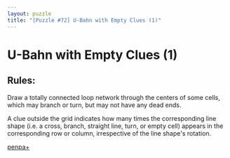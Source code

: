 ```yaml
---
layout: puzzle
title: "[Puzzle #72] U-Bahn with Empty Clues (1)"
---
```


# U-Bahn with Empty Clues (1)

## Rules:

Draw a totally connected loop network through the centers of some cells, which may branch or turn, but may not have any dead ends.

A clue outside the grid indicates how many times the corresponding line shape (i.e. a cross, branch, straight line, turn, or empty cell) appears in the corresponding row or column, irrespective of the line shape's rotation. 

[penpa+](https://tinyurl.com/293qk8tl)
